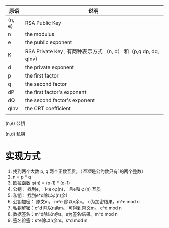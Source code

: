 | 原语   | 说明                                                         |
| ------ | ------------------------------------------------------------ |
| (n, e) | RSA Public Key                                               |
| n      | the modulus                                                  |
| e      | the public exponent                                          |
| K      | RSA Private Key , 有两种表示方式 （n, d） 和（p,q dp, dq, qInv） |
| d      | the private exponent                                         |
| p      | the first factor                                             |
| q      | the second factor                                            |
| dP     | the first factor's exponent                                  |
| dQ     | the second factor's exponent                                 |
| qInv   | the CRT coefficient                                          |
|        |                                                              |

(n,e) 公钥

(n,d) 私钥

# 实现方式

1. 找到两个大数 p, q 两个正数互质。（*互质*是公约数只有1的两个整数）
2. n = p * q 
3. 欧拉函数 φ(n) = (p-1) * (q-1)
4. 公钥： 找到e， 1<e<φ(n)， 且e和 φ(n) 互质
5. 私钥： 找到e*d除以φ(n)余1
6. 公钥加密： 原文m， m^e 除以n余c。 c为加密结果。m^e mod n
7. 私钥解密：c^d 除以n余m。 可得到原文m。 c^d mod n
8. 数据签名：m^d除以n余s。s为签名结果。m^d mod n
9. 签名验签：s^e除以n余m。s^d mod n